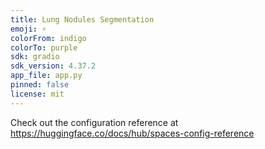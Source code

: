 ```yaml
---
title: Lung Nodules Segmentation
emoji: ⚡
colorFrom: indigo
colorTo: purple
sdk: gradio
sdk_version: 4.37.2
app_file: app.py
pinned: false
license: mit
---
```


Check out the configuration reference at https://huggingface.co/docs/hub/spaces-config-reference
